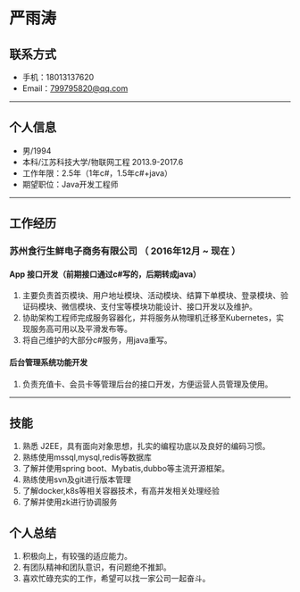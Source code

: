 # 严雨涛

## 联系方式
- 手机：18013137620 
- Email：799795820@qq.com

---

## 个人信息

 - 男/1994 
 - 本科/江苏科技大学/物联网工程 2013.9-2017.6
 - 工作年限：2.5年（1年c#，1.5年c#+java）
 - 期望职位：Java开发工程师

---

## 工作经历

### 苏州食行生鲜电子商务有限公司 （ 2016年12月 ~ 现在 ）

#### App 接口开发（前期接口通过c#写的，后期转成java）
1. 主要负责首页模块、用户地址模块、活动模块、结算下单模块、登录模块、验证码模块、微信模块、支付宝等模块功能设计、接口开发以及维护。
2. 协助架构工程师完成服务容器化，并将服务从物理机迁移至Kubernetes，实现服务高可用以及平滑发布等。
3. 将自己维护的大部分c#服务，用java重写。

#### 后台管理系统功能开发
1. 负责充值卡、会员卡等管理后台的接口开发，方便运营人员管理及使用。

---

## 技能
1.	 熟悉 J2EE，具有面向对象思想，扎实的编程功底以及良好的编码习惯。
2.  熟练使用mssql,mysql,redis等数据库
3.  了解并使用spring boot、Mybatis,dubbo等主流开源框架。
4.  熟练使用svn及git进行版本管理
5.  了解docker,k8s等相关容器技术，有高并发相关处理经验
6.  了解并使用zk进行协调服务

## 个人总结
1.  积极向上，有较强的适应能力。
2.  有团队精神和团队意识，有问题绝不推卸。
3.  喜欢忙碌充实的工作，希望可以找一家公司一起奋斗。

